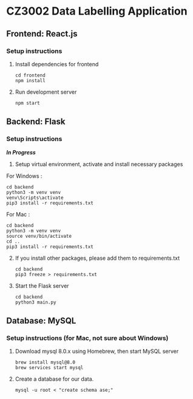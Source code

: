 # CZ3002 Data Labelling Application

## Frontend: React.js

### Setup instructions

1. Install dependencies for frontend
   ```
   cd frontend
   npm install
   ```
2. Run development server
   ```
   npm start
   ```

## Backend: Flask

### Setup instructions

**_In Progress_**

1. Setup virtual environment, activate and install necessary packages

For Windows :
   ```
   cd backend
   python3 -m venv venv
   venv\Scripts\activate
   pip3 install -r requirements.txt
   ```

For Mac :
   ```
   cd backend
   python3 -m venv venv
   source venv/bin/activate
   cd ..
   pip3 install -r requirements.txt
   ```
2. If you install other packages, please add them to requirements.txt
   ```
   cd backend
   pip3 freeze > requirements.txt
   ```
3. Start the Flask server
   ```
   cd backend
   python3 main.py
   ```

## Database: MySQL

### Setup instructions (for Mac, not sure about Windows)
1. Download mysql 8.0.x using Homebrew, then start MySQL server
    ```
   brew install mysql@8.0
   brew services start mysql
   ```
2. Create a database for our data.
    ```
    mysql -u root < "create schema ase;"
    ```